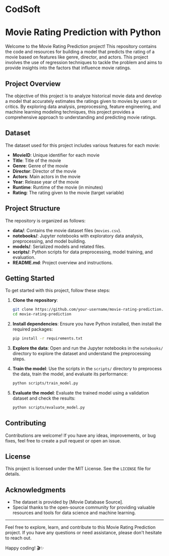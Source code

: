 # CodSoft
# Movie Rating Prediction with Python

Welcome to the Movie Rating Prediction project! This repository contains the code and resources for building a model that predicts the rating of a movie based on features like genre, director, and actors. This project involves the use of regression techniques to tackle the problem and aims to provide insights into the factors that influence movie ratings.

## Project Overview

The objective of this project is to analyze historical movie data and develop a model that accurately estimates the ratings given to movies by users or critics. By exploring data analysis, preprocessing, feature engineering, and machine learning modeling techniques, this project provides a comprehensive approach to understanding and predicting movie ratings.

## Dataset

The dataset used for this project includes various features for each movie:

- **MovieID**: Unique identifier for each movie
- **Title**: Title of the movie
- **Genre**: Genre of the movie
- **Director**: Director of the movie
- **Actors**: Main actors in the movie
- **Year**: Release year of the movie
- **Runtime**: Runtime of the movie (in minutes)
- **Rating**: The rating given to the movie (target variable)

## Project Structure

The repository is organized as follows:

- **data/**: Contains the movie dataset files (`movies.csv`).
- **notebooks/**: Jupyter notebooks with exploratory data analysis, preprocessing, and model building.
- **models/**: Serialized models and related files.
- **scripts/**: Python scripts for data preprocessing, model training, and evaluation.
- **README.md**: Project overview and instructions.

## Getting Started

To get started with this project, follow these steps:

1. **Clone the repository**:
   ```sh
   git clone https://github.com/your-username/movie-rating-prediction.git
   cd movie-rating-prediction
   ```

2. **Install dependencies**:
   Ensure you have Python installed, then install the required packages:
   ```sh
   pip install -r requirements.txt
   ```

3. **Explore the data**:
   Open and run the Jupyter notebooks in the `notebooks/` directory to explore the dataset and understand the preprocessing steps.

4. **Train the model**:
   Use the scripts in the `scripts/` directory to preprocess the data, train the model, and evaluate its performance:
   ```sh
   python scripts/train_model.py
   ```

5. **Evaluate the model**:
   Evaluate the trained model using a validation dataset and check the results:
   ```sh
   python scripts/evaluate_model.py
   ```

## Contributing

Contributions are welcome! If you have any ideas, improvements, or bug fixes, feel free to create a pull request or open an issue.

## License

This project is licensed under the MIT License. See the `LICENSE` file for details.

## Acknowledgments

- The dataset is provided by [Movie Database Source].
- Special thanks to the open-source community for providing valuable resources and tools for data science and machine learning.

---

Feel free to explore, learn, and contribute to this Movie Rating Prediction project. If you have any questions or need assistance, please don't hesitate to reach out.

Happy coding! 🎬✨
